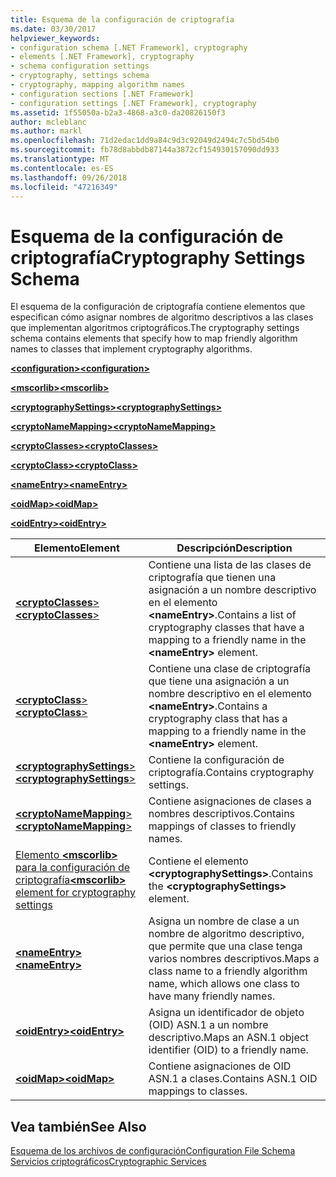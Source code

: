 ```yaml
---
title: Esquema de la configuración de criptografía
ms.date: 03/30/2017
helpviewer_keywords:
- configuration schema [.NET Framework], cryptography
- elements [.NET Framework], cryptography
- schema configuration settings
- cryptography, settings schema
- cryptography, mapping algorithm names
- configuration sections [.NET Framework]
- configuration settings [.NET Framework], cryptography
ms.assetid: 1f55050a-b2a3-4868-a3c0-da20826150f3
author: mcleblanc
ms.author: markl
ms.openlocfilehash: 71d2edac1dd9a84c9d3c92049d2494c7c5bd54b0
ms.sourcegitcommit: fb78d8abbdb87144a3872cf154930157090dd933
ms.translationtype: MT
ms.contentlocale: es-ES
ms.lasthandoff: 09/26/2018
ms.locfileid: "47216349"
---
```

# <a name="cryptography-settings-schema"></a><span data-ttu-id="ee68d-102">Esquema de la configuración de criptografía</span><span class="sxs-lookup"><span data-stu-id="ee68d-102">Cryptography Settings Schema</span></span>
<span data-ttu-id="ee68d-103">El esquema de la configuración de criptografía contiene elementos que especifican cómo asignar nombres de algoritmo descriptivos a las clases que implementan algoritmos criptográficos.</span><span class="sxs-lookup"><span data-stu-id="ee68d-103">The cryptography settings schema contains elements that specify how to map friendly algorithm names to classes that implement cryptography algorithms.</span></span>  
  
 [<span data-ttu-id="ee68d-104">**\<configuration>**</span><span class="sxs-lookup"><span data-stu-id="ee68d-104">**\<configuration>**</span></span>](../../../../../docs/framework/configure-apps/file-schema/configuration-element.md)  
  
 [<span data-ttu-id="ee68d-105">**\<mscorlib>**</span><span class="sxs-lookup"><span data-stu-id="ee68d-105">**\<mscorlib>**</span></span>](../../../../../docs/framework/configure-apps/file-schema/cryptography/mscorlib-element-for-cryptography-settings.md)  
  
 [<span data-ttu-id="ee68d-106">**\<cryptographySettings>**</span><span class="sxs-lookup"><span data-stu-id="ee68d-106">**\<cryptographySettings>**</span></span>](../../../../../docs/framework/configure-apps/file-schema/cryptography/cryptographysettings-element.md)  
  
 [<span data-ttu-id="ee68d-107">**\<cryptoNameMapping>**</span><span class="sxs-lookup"><span data-stu-id="ee68d-107">**\<cryptoNameMapping>**</span></span>](../../../../../docs/framework/configure-apps/file-schema/cryptography/cryptonamemapping-element.md)  
  
 [<span data-ttu-id="ee68d-108">**\<cryptoClasses>**</span><span class="sxs-lookup"><span data-stu-id="ee68d-108">**\<cryptoClasses>**</span></span>](../../../../../docs/framework/configure-apps/file-schema/cryptography/cryptoclasses-element.md)  
  
 [<span data-ttu-id="ee68d-109">**\<cryptoClass>**</span><span class="sxs-lookup"><span data-stu-id="ee68d-109">**\<cryptoClass>**</span></span>](../../../../../docs/framework/configure-apps/file-schema/cryptography/cryptoclass-element.md)  
  
 [<span data-ttu-id="ee68d-110">**\<nameEntry>**</span><span class="sxs-lookup"><span data-stu-id="ee68d-110">**\<nameEntry>**</span></span>](../../../../../docs/framework/configure-apps/file-schema/cryptography/nameentry-element.md)  
  
 [<span data-ttu-id="ee68d-111">**\<oidMap>**</span><span class="sxs-lookup"><span data-stu-id="ee68d-111">**\<oidMap>**</span></span>](../../../../../docs/framework/configure-apps/file-schema/cryptography/oidmap-element.md)  
  
 [<span data-ttu-id="ee68d-112">**\<oidEntry>**</span><span class="sxs-lookup"><span data-stu-id="ee68d-112">**\<oidEntry>**</span></span>](../../../../../docs/framework/configure-apps/file-schema/cryptography/oidentry-element.md)  
  
|<span data-ttu-id="ee68d-113">Elemento</span><span class="sxs-lookup"><span data-stu-id="ee68d-113">Element</span></span>|<span data-ttu-id="ee68d-114">Descripción</span><span class="sxs-lookup"><span data-stu-id="ee68d-114">Description</span></span>|  
|-------------|-----------------|  
|[<span data-ttu-id="ee68d-115">**\<cryptoClasses**></span><span class="sxs-lookup"><span data-stu-id="ee68d-115">**\<cryptoClasses**></span></span>](../../../../../docs/framework/configure-apps/file-schema/cryptography/cryptoclasses-element.md)|<span data-ttu-id="ee68d-116">Contiene una lista de las clases de criptografía que tienen una asignación a un nombre descriptivo en el elemento **\<nameEntry>**.</span><span class="sxs-lookup"><span data-stu-id="ee68d-116">Contains a list of cryptography classes that have a mapping to a friendly name in the **\<nameEntry>** element.</span></span>|  
|[<span data-ttu-id="ee68d-117">**\<cryptoClass**></span><span class="sxs-lookup"><span data-stu-id="ee68d-117">**\<cryptoClass**></span></span>](../../../../../docs/framework/configure-apps/file-schema/cryptography/cryptoclass-element.md)|<span data-ttu-id="ee68d-118">Contiene una clase de criptografía que tiene una asignación a un nombre descriptivo en el elemento **\<nameEntry>**.</span><span class="sxs-lookup"><span data-stu-id="ee68d-118">Contains a cryptography class that has a mapping to a friendly name in the **\<nameEntry>** element.</span></span>|  
|[<span data-ttu-id="ee68d-119">**\<cryptographySettings**></span><span class="sxs-lookup"><span data-stu-id="ee68d-119">**\<cryptographySettings**></span></span>](../../../../../docs/framework/configure-apps/file-schema/cryptography/cryptographysettings-element.md)|<span data-ttu-id="ee68d-120">Contiene la configuración de criptografía.</span><span class="sxs-lookup"><span data-stu-id="ee68d-120">Contains cryptography settings.</span></span>|  
|[<span data-ttu-id="ee68d-121">**\<cryptoNameMapping**></span><span class="sxs-lookup"><span data-stu-id="ee68d-121">**\<cryptoNameMapping**></span></span>](../../../../../docs/framework/configure-apps/file-schema/cryptography/cryptonamemapping-element.md)|<span data-ttu-id="ee68d-122">Contiene asignaciones de clases a nombres descriptivos.</span><span class="sxs-lookup"><span data-stu-id="ee68d-122">Contains mappings of classes to friendly names.</span></span>|  
|[<span data-ttu-id="ee68d-123">Elemento **\<mscorlib>** para la configuración de criptografía</span><span class="sxs-lookup"><span data-stu-id="ee68d-123">**\<mscorlib>** element for cryptography settings</span></span>](../../../../../docs/framework/configure-apps/file-schema/cryptography/mscorlib-element-for-cryptography-settings.md)|<span data-ttu-id="ee68d-124">Contiene el elemento **\<cryptographySettings>**.</span><span class="sxs-lookup"><span data-stu-id="ee68d-124">Contains the **\<cryptographySettings>** element.</span></span>|  
|[<span data-ttu-id="ee68d-125">**\<nameEntry>**</span><span class="sxs-lookup"><span data-stu-id="ee68d-125">**\<nameEntry>**</span></span>](../../../../../docs/framework/configure-apps/file-schema/cryptography/nameentry-element.md)|<span data-ttu-id="ee68d-126">Asigna un nombre de clase a un nombre de algoritmo descriptivo, que permite que una clase tenga varios nombres descriptivos.</span><span class="sxs-lookup"><span data-stu-id="ee68d-126">Maps a class name to a friendly algorithm name, which allows one class to have many friendly names.</span></span>|  
|[<span data-ttu-id="ee68d-127">**\<oidEntry>**</span><span class="sxs-lookup"><span data-stu-id="ee68d-127">**\<oidEntry>**</span></span>](../../../../../docs/framework/configure-apps/file-schema/cryptography/oidentry-element.md)|<span data-ttu-id="ee68d-128">Asigna un identificador de objeto (OID) ASN.1 a un nombre descriptivo.</span><span class="sxs-lookup"><span data-stu-id="ee68d-128">Maps an ASN.1 object identifier (OID) to a friendly name.</span></span>|  
|[<span data-ttu-id="ee68d-129">**\<oidMap>**</span><span class="sxs-lookup"><span data-stu-id="ee68d-129">**\<oidMap>**</span></span>](../../../../../docs/framework/configure-apps/file-schema/cryptography/oidmap-element.md)|<span data-ttu-id="ee68d-130">Contiene asignaciones de OID ASN.1 a clases.</span><span class="sxs-lookup"><span data-stu-id="ee68d-130">Contains ASN.1 OID mappings to classes.</span></span>|  
  
## <a name="see-also"></a><span data-ttu-id="ee68d-131">Vea también</span><span class="sxs-lookup"><span data-stu-id="ee68d-131">See Also</span></span>  
 [<span data-ttu-id="ee68d-132">Esquema de los archivos de configuración</span><span class="sxs-lookup"><span data-stu-id="ee68d-132">Configuration File Schema</span></span>](../../../../../docs/framework/configure-apps/file-schema/index.md)  
 [<span data-ttu-id="ee68d-133">Servicios criptográficos</span><span class="sxs-lookup"><span data-stu-id="ee68d-133">Cryptographic Services</span></span>](../../../../../docs/standard/security/cryptographic-services.md)
